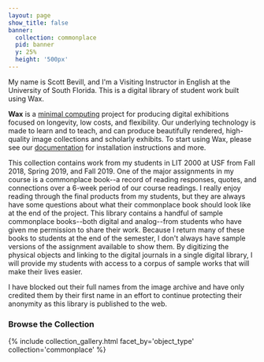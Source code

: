```yaml
---
layout: page
show_title: false
banner:
  collection: commonplace
  pid: banner
  y: 25%
  height: '500px'
---
```


My name is Scott Bevill, and I'm a Visiting Instructor in English at the University of South Florida. This is a digital library of student work built using Wax. 

__Wax__ is a [minimal computing](http://go-dh.github.io/mincomp/) project for producing digital exhibitions focused on longevity, low costs, and flexibility. Our underlying technology is made to learn and to teach, and can produce beautifully rendered, high-quality image collections and scholarly exhibits. To start using Wax, please see our [documentation](https://minicomp.github.io/wiki/#/wax/) for installation instructions and more.

This collection contains work from my students in LIT 2000 at USF from Fall 2018, Spring 2019, and Fall 2019. One of the major assignments in my course is a commonplace book--a record of reading responses, quotes, and connections over a 6-week period of our course readings. I really enjoy reading through the final products from my students, but they are always have some questions about what their commonplace book should look like at the end of the project. This library contains a handful of sample commonplace books--both digital and analog--from students who have given me permission to share their work. Because I return many of these books to students at the end of the semester, I don't always have sample versions of the assignment available to show them. By digitizing the physical objects and linking to the digital journals in a single digital library, I will provide my students with access to a corpus of sample works that will make their lives easier. 

I have blocked out their full names from the image archive and have only credited them by their first name in an effort to continue protecting their anonymity as this library is published to the web. 

### Browse the Collection

{% include collection_gallery.html facet_by='object_type' collection='commonplace' %}
